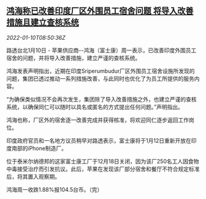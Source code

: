 <!--1641805262000-->
[鸿海称已改善印度厂区外围员工宿舍问题 将导入改善措施且建立查核系统](https://cn.reuters.com/article/hon-hai-india-plant-0110-idCNKBS2JK0IG)
------

<div><i>2022-01-10T08:50:36Z</i></div><p>路透台北1月10日 - 苹果供应商--鸿海（富士康）周一表示，已改善印度外围员工宿舍的问题，并将导入改善措施，建立严谨的查核系统。</p><p>鸿海发表声明指出，近期在印度Sriperumbudur厂区外围员工宿舍设施所发现的问题，集团已透过推动一系列措施改善，与此同时也优化了为员工所提供的服务内容。</p><p>“为确保类似情况不会再次发生，集团除了导入改善措施之外，也建立严谨的查核系统，以确保同仁可以随时以具名或匿名的方式提出任何问题。”声明指出。</p><p>鸿海也称，厂区外的宿舍逐一改善完成并获得核准，将欢迎同仁逐步返回工作岗位。</p><p>印度政府官员和一名地方议员稍早对路透表示，富士康将于1月12日重新开放在印度南部的iPhone制造厂。</p><p>位于泰米尔纳德邦的这家富士康工厂于12月18日关闭，因为该厂250名工人因食物中毒接受治疗而引发抗议。此后，苹果在发现该厂部分宿舍和餐厅不符合规定标准后，将其置入观察期。</p><p>鸿海周一收跌1.88%报104.5台币。（完）</p>

